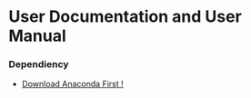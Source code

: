 # User Documentation and User Manual

### Dependiency
- [Download Anaconda First !](https://www.anaconda.com/)
